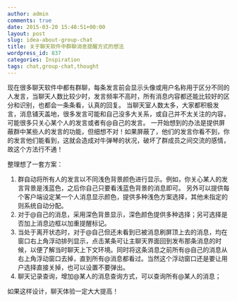 ```yaml
---
author: admin
comments: true
date: 2015-03-20 15:48:51+00:00
layout: post
slug: idea-about-group-chat
title: 关于聊天软件中群聊消息提醒方式的想法
wordpress_id: 837
categories: Inspiration
tags: chat,group-chat,thought
---
```


现在很多聊天软件中都有群聊，每条发言前会显示头像或用户名称用于区分不同的人发言，当聊天人数比较少时，发言频率不高时，所有消息内容都还能比较好的区分和识别，也都会一条条看，认真的回复。
当聊天室人数太多，大家都积极发言，消息铺天盖地，很多发言可能和自己没多大关系，或自己并不太关注的内容，可能很多只关心某个人的发言或者有@自己的发言。
一开始想到的办法是提供屏蔽群中某些人的发言的功能，但细想不对！如果屏蔽了，他们的发言你看不到，你的发言他们能看到，这就会造成对牛弹琴的状况，破坏了群成员之间交流的感情，故这个方法行不通！

整理想了一套方案：
1. 群自动将所有人的发言以不同浅色背景颜色进行显示。例如，你关心某人的发言背景是浅蓝色，之后你自己只要看浅蓝色背景的消息即可。 另外可以提供每个客户端设定某一个人消息显示颜色，提供多种浅色方案选择，其他未指定的则系统自动分配。
2. 对于@自己的消息，采用深色背景显示，深色颜色提供多种选择；另可选择是否加上消息边框以加重提醒标记。
3. 当处于离开状态时，对于@自己但还未看到已被消息刷屏顶上去的消息，均在窗口右上角浮动排列显示，点击某条可让主聊天界面回到发布那条消息的时候，以便了解当时聊天上下文环境。同时将这条消息之前所有@自己的消息从右上角浮动窗口去掉，直到所有@消息都看过。当然这个浮动窗口还是要让用户选择直接关掉，也可以设置不要弹出。
4. 聊天记录查询，增加@某人的消息查询方式，可以查询所有@某人的消息；

如果这样设计，聊天体验一定大大提高！


